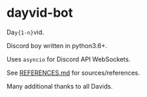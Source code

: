 # dayvid-bot
Da`y{1-n}`vid.

Discord boy written in python3.6+.

Uses `asyncio` for Discord API WebSockets.

See [REFERENCES.md](https://github.com/Archetypically/dayvid-bot/blob/master/REFERENCES.md) for sources/references.

Many additional thanks to all Davids.
